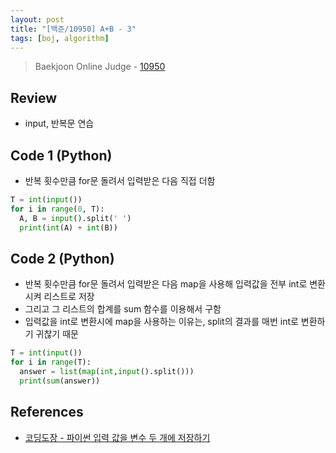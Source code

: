 ```yaml
---
layout: post
title: "[백준/10950] A+B - 3"
tags: [boj, algorithm]
---
```

> Baekjoon Online Judge - [10950](https://www.acmicpc.net/problem/10950)

## Review

* input, 반복문 연습

## Code 1 (Python)

* 반복 횟수만큼 for문 돌려서 입력받은 다음 직접 더함

```py
T = int(input())
for i in range(0, T):
  A, B = input().split(' ')
  print(int(A) + int(B))
```

## Code 2 (Python)

* 반복 횟수만큼 for문 돌려서 입력받은 다음 map을 사용해 입력값을 전부 int로 변환시켜 리스트로 저장
* 그리고 그 리스트의 합계를 sum 함수를 이용해서 구함
* 입력값을 int로 변환시에 map을 사용하는 이유는, split의 결과를 매번 int로 변환하기 귀찮기 때문

```py
T = int(input())
for i in range(T):
  answer = list(map(int,input().split()))
  print(sum(answer))
```

## References

* [코딩도장 - 파이썬 입력 값을 변수 두 개에 저장하기](https://dojang.io/mod/page/view.php?id=2179)
